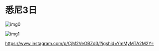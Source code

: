 # 悉尼3日


![img0](https://www.instagram.com/p/CjHw6G_BC0U/?igshid=YmMyMTA2M2Y=)

![img1](https://www.instagram.com/p/CjM2VeOBZd3/)


https://www.instagram.com/p/CjM2VeOBZd3/?igshid=YmMyMTA2M2Y=
